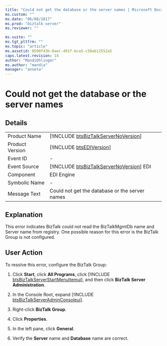 ```yaml
---
title: "Could not get the database or the server names | Microsoft Docs"
ms.custom: ""
ms.date: "06/08/2017"
ms.prod: "biztalk-server"
ms.reviewer: ""

ms.suite: ""
ms.tgt_pltfrm: ""
ms.topic: "article"
ms.assetid: 0590f43b-0aec-491f-bca5-c50ab12552a5
caps.latest.revision: 14
author: "MandiOhlinger"
ms.author: "mandia"
manager: "anneta"
---
```

# Could not get the database or the server names
## Details  

|                 |                                                                                         |
|-----------------|-----------------------------------------------------------------------------------------|
|  Product Name   |   [!INCLUDE [btsBizTalkServerNoVersion](../includes/btsbiztalkservernoversion-md.md)]   |
| Product Version |               [!INCLUDE [btsEDIVersion](../includes/btsediversion-md.md)]               |
|    Event ID     |                                            -                                            |
|  Event Source   | [!INCLUDE [btsBizTalkServerNoVersion](../includes/btsbiztalkservernoversion-md.md)] EDI |
|    Component    |                                       EDI Engine                                        |
|  Symbolic Name  |                                            -                                            |
|  Message Text   |                     Could not get the database or the server names                      |

## Explanation  
 This error indicates BizTalk could not read the BizTalkMgmtDb name and Server name from registry. One possible reason for this error is the BizTalk Group is not configured.  

## User Action  
 To resolve this error, configure the BizTalk Group:  

1. Click <strong>Start</strong>, click <strong>All Programs</strong>, click [!INCLUDE [btsBizTalkServerStartMenuItemui](../includes/btsbiztalkserverstartmenuitemui-md.md)], and then click <strong>BizTalk Server Administration</strong>.  

2. In the Console Root, expand [!INCLUDE [btsBizTalkServerAdminConsoleui](../includes/btsbiztalkserveradminconsoleui-md.md)].  

3. Right-click **BizTalk Group**.  

4. Click **Properties**.  

5. In the left pane, click **General**.  

6. Verify the **Server** name and **Database** name are correct.
